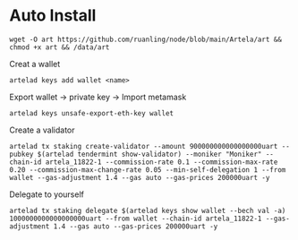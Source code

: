 # Auto Install

    wget -O art https://github.com/ruanling/node/blob/main/Artela/art && chmod +x art && /data/art

Creat a wallet

    artelad keys add wallet <name>

Export wallet -> private key -> Import metamask

    artelad keys unsafe-export-eth-key wallet

Create a validator

    artelad tx staking create-validator --amount 900000000000000000uart --pubkey $(artelad tendermint show-validator) --moniker "Moniker" --chain-id artela_11822-1 --commission-rate 0.1 --commission-max-rate 0.20 --commission-max-change-rate 0.05 --min-self-delegation 1 --from wallet --gas-adjustment 1.4 --gas auto --gas-prices 200000uart -y

Delegate to yourself

    artelad tx staking delegate $(artelad keys show wallet --bech val -a) 1000000000000000000uart --from wallet --chain-id artela_11822-1 --gas-adjustment 1.4 --gas auto --gas-prices 200000uart -y
